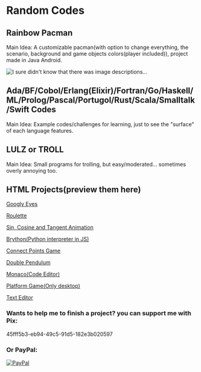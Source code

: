 # Random Codes

## Rainbow Pacman
Main Idea: A customizable pacman(with option to change everything, the scenario, background and game objects colors(player included)), project made in Java Android.

![I sure didn't know that there was image descriptions...](https://raw.githubusercontent.com/GaMaDeCa/RandomCode/refs/heads/main/Rainbow%20Pacman/R.Png)

## Ada/BF/Cobol/Erlang(Elixir)/Fortran/Go/Haskell/ML/Prolog/Pascal/Portugol/Rust/Scala/Smalltalk/Swift Codes
Main Idea: Example codes/challenges for learning, just to see the "surface" of each language features.

## LULZ or TROLL
Main Idea: Small programs for trolling, but easy/moderated... sometimes overly annoying too.

## HTML Projects(preview them here)

[Googly Eyes](https://html-preview.github.io/?url=https://github.com/GaMaDeCa/RandomCode/blob/main/Googly%20Eyes/Googly%20Eyes.html)

[Roulette](https://html-preview.github.io/?url=https://github.com/GaMaDeCa/RandomCode/blob/main/Roulette/Roulette.html)

[Sin, Cosine and Tangent Animation](https://html-preview.github.io/?url=https://github.com/GaMaDeCa/RandomCode/blob/main/SinCosTan%20Animation/index.html)

[Brython(Python interpreter in JS)](https://html-preview.github.io/?url=https://github.com/GaMaDeCa/RandomCode/blob/main/Brython.html)

[Connect Points Game](https://html-preview.github.io/?url=https://github.com/GaMaDeCa/RandomCode/blob/main/Connect%20Points.html)

[Double Pendulum](https://html-preview.github.io/?url=https://github.com/GaMaDeCa/RandomCode/blob/main/Double%20Pendulum.html)

[Monaco(Code Editor)](https://html-preview.github.io/?url=https://github.com/GaMaDeCa/RandomCode/blob/main/Monaco.html)

[Platform Game(Only desktop)](https://html-preview.github.io/?url=https://github.com/GaMaDeCa/RandomCode/blob/main/Platform%20Game.html)

[Text Editor](https://html-preview.github.io/?url=https://github.com/GaMaDeCa/RandomCode/blob/main/TextEditor.html)

### Wants to help me to finish a project? you can support me with Pix:
45fff5b3-eb94-49c5-91d5-182e3b020597

### Or PayPal:

[![PayPal](https://www.paypalobjects.com/en_US/i/btn/btn_donateCC_LG.gif)](https://www.paypal.com/donate/?business=GCFH3VL3RN5YJ&no_recurring=0&item_name=Support&currency_code=BRL)
